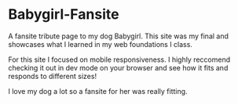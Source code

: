 # Babygirl-Fansite
A fansite tribute page to my dog Babygirl. This site was my final and showcases what I learned in my web foundations I class.

For this site I focused on mobile responsiveness. I highly reccomend checking it out in dev mode on your browser and see how it fits 
and responds to different sizes!

I love my dog a lot so a fansite for her was really fitting.

